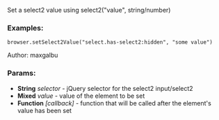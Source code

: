 

<!-- Start coffee/commands/setSelect2Value.coffee -->

Set a select2 value using select2("value", string/number)
### Examples:

    browser.setSelect2Value("select.has-select2:hidden", "some value")

Author: maxgalbu

### Params:

* **String** *selector* - jQuery selector for the select2 input/select2
* **Mixed** *value* - value of the element to be set
* **Function** *[callback]* - function that will be called after the element's value has been set

<!-- End coffee/commands/setSelect2Value.coffee -->

